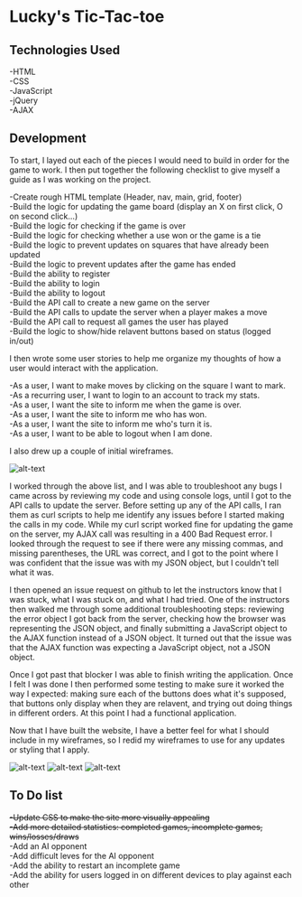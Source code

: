 # Lucky's Tic-Tac-toe

## Technologies Used
-HTML  
-CSS  
-JavaScript  
-jQuery  
-AJAX  

## Development
To start, I layed out each of the pieces I would need to build in order for the game to work. I then put together the following checklist to give myself a guide as I was working on the project.

-Create rough HTML template (Header, nav, main, grid, footer)  
-Build the logic for updating the game board (display an X on first click, O on second click...)  
-Build the logic for checking if the game is over  
-Build the logic for checking whether a use won or the game is a tie  
-Build the logic to prevent updates on squares that have already been updated  
-Build the logic to prevent updates after the game has ended  
-Build the ability to register  
-Build the ability to login  
-Build the ability to logout  
-Build the API call to create a new game on the server  
-Build the API calls to update the server when a player makes a move  
-Build the API call to request all games the user has played  
-Build the logic to show/hide relavent buttons based on status (logged in/out)  

I then wrote some user stories to help me organize my thoughts of how a user would interact with the application.

-As a user, I want to make moves by clicking on the square I want to mark.  
-As a recurring user, I want to login to an account to track my stats.  
-As a user, I want the site to inform me when the game is over.  
-As a user, I want the site to inform me who has won.  
-As a user, I want the site to inform me who's turn it is.  
-As a user, I want to be able to logout when I am done.  

I also drew up a couple of initial wireframes.

![alt-text][wireframe1]

I worked through the above list, and I was able to troubleshoot any bugs I came across by reviewing my code and using console logs, until I got to the API calls to update the server. Before setting up any of the API calls, I ran them as curl scripts to help me identify any issues before I started making the calls in my code. While my curl script worked fine for updating the game on the server, my AJAX call was resulting in a 400 Bad Request error. I looked through the request to see if there were any missing commas, and missing parentheses, the URL was correct, and I got to the point where I was confident that the issue was with my JSON object, but I couldn't tell what it was.

I then opened an issue request on github to let the instructors know that I was stuck, what I was stuck on, and what I had tried. One of the instructors then walked me through some additional troubleshooting steps: reviewing the error object I got back from the server, checking how the browser was representing the JSON object, and finally submitting a JavaScript object to the AJAX function instead of a JSON object. It turned out that the issue was that the AJAX function was expecting a JavaScript object, not a JSON object.

Once I got past that blocker I was able to finish writing the application. Once I felt I was done I then performed some testing to make sure it worked the way I expected: making sure each of the buttons does what it's supposed, that buttons only display when they are relavent, and trying out doing things in different orders. At this point I had a functional application.

Now that I have built the website, I have a better feel for what I should include in my wireframes, so I redid my wireframes to use for any updates or styling that I apply.

![alt-text][wireframePage1]
![alt-text][wireframePage2]
![alt-text][wireframePage3]

## To Do list
~~-Update CSS to make the site more visually appealing~~  
~~-Add more detailed statistics: completed games,  incomplete games, wins/losses/draws~~  
-Add an AI opponent  
-Add difficult leves for the AI opponent  
-Add the ability to restart an incomplete game  
-Add the ability for users logged in on different devices to play against each other  

[wireframe1]: https://github.com/luckyswims/tic-tac-toe-client/blob/master/assets/images/Initial%20Wireframes.jpg
[wireframePage1]: https://github.com/luckyswims/tic-tac-toe-client/blob/master/assets/images/wireframePage1.jpg
[wireframePage2]: https://github.com/luckyswims/tic-tac-toe-client/blob/master/assets/images/wireframePage2.jpg
[wireframePage3]: https://github.com/luckyswims/tic-tac-toe-client/blob/master/assets/images/wireframePage3.jpg
